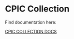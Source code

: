 # CPIC Collection

Find documentation here:

[CPIC COLLECTION DOCS](https://kgrid-objects.github.io/cpic-collection/)
